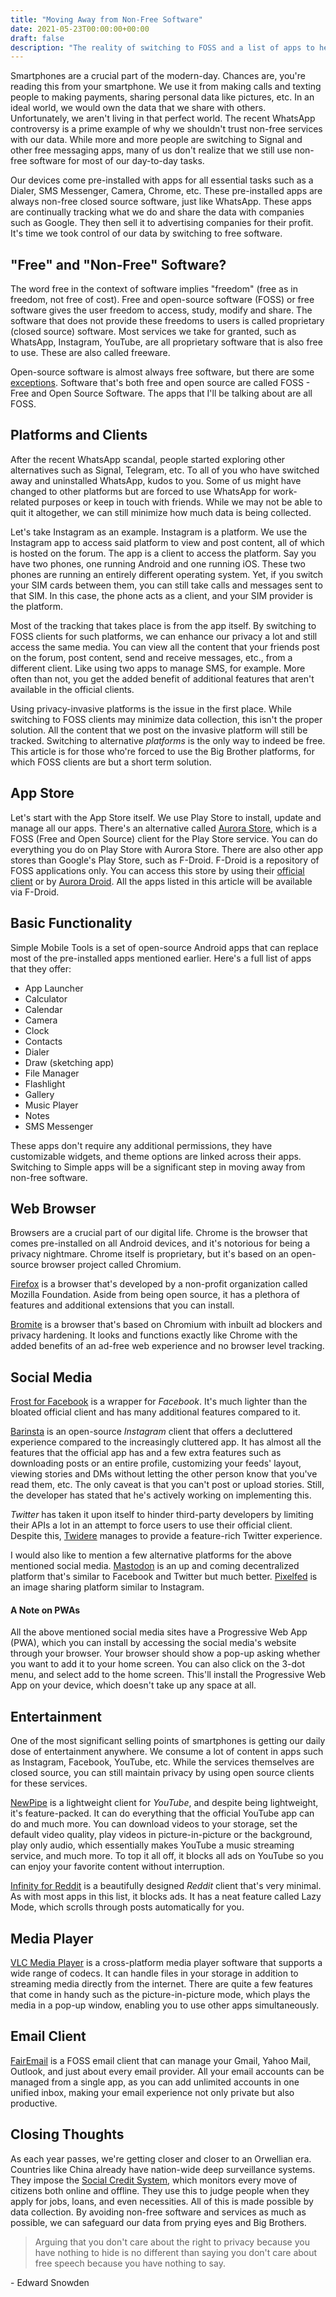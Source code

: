 ```yaml
---
title: "Moving Away from Non-Free Software"
date: 2021-05-23T00:00:00+00:00
draft: false
description: "The reality of switching to FOSS and a list of apps to help you do it."
---
```


Smartphones are a crucial part of the modern-day. Chances are, you're reading
this from your smartphone. We use it from making calls and texting people to
making payments, sharing personal data like pictures, etc. In an ideal world,
we would own the data that we share with others. Unfortunately, we aren't
living in that perfect world. The recent WhatsApp controversy is a prime
example of why we shouldn't trust non-free services with our data. While more
and more people are switching to Signal and other free messaging apps, many of
us don't realize that we still use non-free software for most of our day-to-day
tasks.

Our devices come pre-installed with apps for all essential tasks such as a
Dialer, SMS Messenger, Camera, Chrome, etc. These pre-installed apps are always
non-free closed source software, just like WhatsApp. These apps are continually
tracking what we do and share the data with companies such as Google. They then
sell it to advertising companies for their profit. It's time we took control of
our data by switching to free software.

## "Free" and "Non-Free" Software?

The word free in the context of software implies "freedom" (free as in freedom,
not free of cost). Free and open-source software (FOSS) or free software gives
the user freedom to access, study, modify and share. The software that does not
provide these freedoms to users is called proprietary (closed source) software.
Most services we take for granted, such as WhatsApp, Instagram, YouTube, are
all proprietary software that is also free to use. These are also called
freeware.

Open-source software is almost always free software, but there are some
[exceptions](https://www.gnu.org/philosophy/open-source-misses-the-point.en.html).
Software that's both free and open source are called FOSS - Free and Open
Source Software. The apps that I'll be talking about are all FOSS.

## Platforms and Clients

After the recent WhatsApp scandal, people started exploring other alternatives
such as Signal, Telegram, etc. To all of you who have switched away and
uninstalled WhatsApp, kudos to you. Some of us might have changed to other
platforms but are forced to use WhatsApp for work-related purposes or keep in
touch with friends. While we may not be able to quit it altogether, we can
still minimize how much data is being collected.

Let's take Instagram as an example. Instagram is a platform. We use the
Instagram app to access said platform to view and post content, all of which is
hosted on the forum. The app is a client to access the platform. Say you have
two phones, one running Android and one running iOS. These two phones are
running an entirely different operating system. Yet, if you switch your SIM
cards between them, you can still take calls and messages sent to that SIM. In
this case, the phone acts as a client, and your SIM provider is the platform.

Most of the tracking that takes place is from the app itself. By switching to
FOSS clients for such platforms, we can enhance our privacy a lot and still
access the same media. You can view all the content that your friends post on
the forum, post content, send and receive messages, etc., from a different
client. Like using two apps to manage SMS, for example. More often than not,
you get the added benefit of additional features that aren't available in the
official clients.

Using privacy-invasive platforms is the issue in the first place. While
switching to FOSS clients may minimize data collection, this isn't the proper
solution. All the content that we post on the invasive platform will still be
tracked. Switching to alternative _platforms_ is the only way to indeed be
free. This article is for those who're forced to use the Big Brother platforms,
for which FOSS clients are but a short term solution.

## App Store

Let's start with the App Store itself. We use Play Store to install, update and
manage all our apps. There's an alternative called [Aurora
Store](https://auroraoss.com/download/), which is a FOSS (Free and Open Source)
client for the Play Store service. You can do everything you do on Play Store
with Aurora Store. There are also other app stores than Google's Play Store,
such as F-Droid. F-Droid is a repository of FOSS applications only. You can
access this store by using their [official client](https://f-droid.org/) or by
[Aurora Droid](https://auroraoss.com/download/). All the apps listed in this
article will be available via F-Droid.

## Basic Functionality

Simple Mobile Tools is a set of open-source Android apps that can replace most
of the pre-installed apps mentioned earlier. Here's a full list of apps that
they offer:

- App Launcher
- Calculator
- Calendar
- Camera
- Clock
- Contacts
- Dialer
- Draw (sketching app)
- File Manager
- Flashlight
- Gallery
- Music Player
- Notes
- SMS Messenger

These apps don't require any additional permissions, they have customizable
widgets, and theme options are linked across their apps. Switching to Simple
apps will be a significant step in moving away from non-free software.

## Web Browser

Browsers are a crucial part of our digital life. Chrome is the browser that
comes pre-installed on all Android devices, and it's notorious for being a
privacy nightmare. Chrome itself is proprietary, but it's based on an
open-source browser project called Chromium.

[Firefox](https://www.mozilla.org/en-US/firefox/mobile) is a browser that's
developed by a non-profit organization called Mozilla Foundation. Aside from
being open source, it has a plethora of features and additional extensions that
you can install.

[Bromite](https://www.bromite.org) is a browser that's based on Chromium with
inbuilt ad blockers and privacy hardening. It looks and functions exactly like
Chrome with the added benefits of an ad-free web experience and no browser
level tracking.

## Social Media

[Frost for Facebook](https://github.com/AllanWang/Frost-for-Facebook) is a
wrapper for _Facebook_. It's much lighter than the bloated official client and
has many additional features compared to it.

[Barinsta](https://github.com/austinhuang0131/barinsta) is an open-source
_Instagram_ client that offers a decluttered experience compared to the
increasingly cluttered app. It has almost all the features that the official
app has and a few extra features such as downloading posts or an entire
profile, customizing your feeds' layout, viewing stories and DMs without
letting the other person know that you've read them, etc. The only caveat is
that you can't post or upload stories. Still, the developer has stated that
he's actively working on implementing this.

_Twitter_ has taken it upon itself to hinder third-party developers by limiting
their APIs a lot in an attempt to force users to use their official client.
Despite this, [Twidere](https://github.com/TwidereProject/Twidere-Android)
manages to provide a feature-rich Twitter experience.

I would also like to mention a few alternative platforms for the above
mentioned social media. [Mastodon](https://joinmastodon.org) is an up and
coming decentralized platform that's similar to Facebook and Twitter but much
better. [Pixelfed](https://pixelfed.org/) is an image sharing platform similar
to Instagram.

#### A Note on PWAs

All the above mentioned social media sites have a Progressive Web App (PWA),
which you can install by accessing the social media's website through your
browser. Your browser should show a pop-up asking whether you want to add it to
your home screen. You can also click on the 3-dot menu, and select add to the
home screen. This'll install the Progressive Web App on your device, which
doesn't take up any space at all.

## Entertainment

One of the most significant selling points of smartphones is getting our daily
dose of entertainment anywhere. We consume a lot of content in apps such as
Instagram, Facebook, YouTube, etc. While the services themselves are closed
source, you can still maintain privacy by using open source clients for these
services.

[NewPipe](https://newpipe.net) is a lightweight client for _YouTube_, and
despite being lightweight, it's feature-packed. It can do everything that the
official YouTube app can do and much more. You can download videos to your
storage, set the default video quality, play videos in picture-in-picture or
the background, play only audio, which essentially makes YouTube a music
streaming service, and much more. To top it all off, it blocks all ads on
YouTube so you can enjoy your favorite content without interruption.

[Infinity for Reddit](https://github.com/Docile-Alligator/Infinity-For-Reddit)
is a beautifully designed _Reddit_ client that's very minimal. As with most
apps in this list, it blocks ads. It has a neat feature called Lazy Mode, which
scrolls through posts automatically for you.

## Media Player

[VLC Media Player](https://www.videolan.org/index.html) is a cross-platform
media player software that supports a wide range of codecs. It can handle files
in your storage in addition to streaming media directly from the internet.
There are quite a few features that come in handy such as the
picture-in-picture mode, which plays the media in a pop-up window, enabling you
to use other apps simultaneously.

## Email Client

[FairEmail](https://email.faircode.eu) is a FOSS email client that can manage
your Gmail, Yahoo Mail, Outlook, and just about every email provider. All your
email accounts can be managed from a single app, as you can add unlimited
accounts in one unified inbox, making your email experience not only private
but also productive.

## Closing Thoughts

As each year passes, we're getting closer and closer to an Orwellian era.
Countries like China already have nation-wide deep surveillance systems. They
impose the [Social Credit
System](https://en.wikipedia.org/wiki/Social_Credit_System), which monitors
every move of citizens both online and offline. They use this to judge people
when they apply for jobs, loans, and even necessities. All of this is made
possible by data collection. By avoiding non-free software and services as much
as possible, we can safeguard our data from prying eyes and Big Brothers.

> Arguing that you don't care about the right to privacy because you have
> nothing to hide is no different than saying you don't care about free speech
> because you have nothing to say.

\- Edward Snowden
